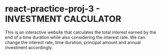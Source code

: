 # react-practice-proj-3 - INVESTMENT CALCULATOR
This is an interactive website that calculates the total interest earned by the end of a time duration while also considering the interest rate. We can change the interest rate, time duration, principal amount and annual investment accordingly.

